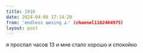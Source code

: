 ```yaml
---
title: 1916
date: 2024-04-08 17:14:20
from: 'endless шизing ⍼' (channel1162404975)
layout: post
---
```


я проспал часов 13 и мне стало хорошо и спокойно
